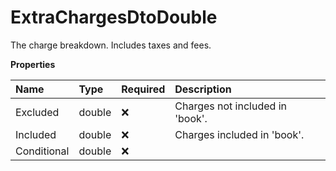 # ExtraChargesDtoDouble

The charge breakdown. Includes taxes and fees.

**Properties**

| Name        | Type   | Required | Description                     |
| :---------- | :----- | :------- | :------------------------------ |
| Excluded    | double | ❌       | Charges not included in 'book'. |
| Included    | double | ❌       | Charges included in 'book'.     |
| Conditional | double | ❌       |                                 |

<!-- This file was generated by liblab | https://liblab.com/ -->
